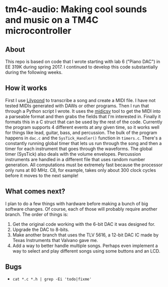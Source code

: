 # tm4c-audio: Making cool sounds and music on a TM4C microcontroller

## About
This repo is based on code that I wrote starting with lab 6 ("Piano DAC") in EE 319K during spring 2017. I continued to develop this code substantially during the following weeks.

## How it works
First I use [Lilypond](http://lilypond.org/) to transcribe a song and create a MIDI file. I have not tested MIDIs generated with DAWs or other programs. Then I run that through a Python script I wrote. It uses the [midicsv](https://www.fourmilab.ch/webtools/midicsv/) tool to get the MIDI into a parseable format and then grabs the fields that I'm interested in. Finally it formats this in a C struct that can be used by the rest of the code. Currently the program supports 4 different events at any given time, so it works well for things like lead, guitar, bass, and percussion. The bulk of the program happens in `dac.c` and the `SysTick_Handler()` function in `timers.c`. There's a constantly running global timer that lets us run through the song and then a timer for each instrument that goes through the waveforms. The global timer (SysTick) also deals with the volume envelopes. Percussion instruments are handled in a different file that uses random number generation. All computations must be extremely fast because the processor only runs at 80 MHz. C8, for example, takes only about 300 clock cycles before it moves to the next sample!

## What comes next?
I plan to do a few things with hardware before making a bunch of big software changes. Of course, each of those will probably require another branch. The order of things is:
1. Get the original code working with the 6-bit DAC it was designed for.
2. Upgrade the DAC to 8-bits.
3. Make another branch that uses the TLV 5616, a 12-bit DAC IC made by Texas Instruments that Valvano gave me.
4. Add a way to better handle multiple songs. Perhaps even implement a way to select and play different songs using some buttons and an LCD.

## Bugs
- `cat *.c *.h | grep -Ei 'todo|fixme'`


